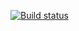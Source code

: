 [![Build status](https://ci.appveyor.com/api/projects/status/6texchlfobwwlk3t/branch/main?svg=true)](https://ci.appveyor.com/project/tolik2269/automatic2api/branch/main)
